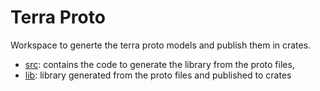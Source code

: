 # Terra Proto

Workspace to generte the terra proto models and publish them in crates.

- [src](./src): contains the code to generate the library from the proto files,
- [lib](./lib): library generated  from the proto files and published to crates

